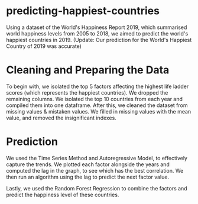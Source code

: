 # predicting-happiest-countries
Using a dataset of the World's Happiness Report 2019, which summarised world happiness levels from 2005 to 2018, we aimed to predict the world's happiest countries in 2019.
(Update: Our prediction for the World's Happiest Country of 2019 was accurate)

# Cleaning and Preparing the Data
To begin with, we isolated the top 5 factors affecting the highest life ladder scores (which represents the happiest countries).
We dropped the remaining columns.
We isolated the top 10 countries from each year and compiled them into one dataframe.
After this, we cleaned the dataset from missing values & mistaken values.
We filled in missing values with the mean value, and removed the insignificant indexes.

# Prediction
We used the Time Series Method and Autoregressive Model, to effectively capture the trends.
We plotted each factor alongside the years and computed the lag in the graph, to see which has the best correlation. We then run an algorithm using the lag to predict the next factor value.

Lastly, we used the Random Forest Regression to combine the factors and predict the happiness level of these countries.

